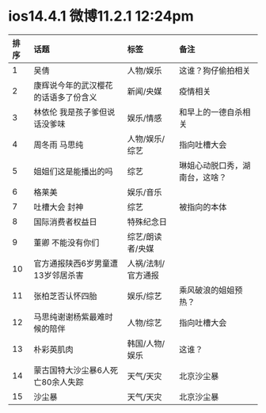 # ios14.4.1 微博11.2.1 12:24pm

|排序|话题|标签|备注|
|:-|:-|:-|:-|
|1|吴倩|人物/娱乐|这谁？狗仔偷拍相关|
|2|康辉说今年的武汉樱花的话语多了份含义|新闻/央媒|疫情相关|
|3|林依伦 我是孩子爹但说话没爹味|娱乐/情感|和早上的一德自杀相关|
|4|周冬雨 马思纯|人物/娱乐/综艺|指向吐槽大会|
|5|姐姐们这是能播出的吗|综艺|琳姐心动脱口秀，湖南台，这啥？|
|6|格莱美|娱乐/音乐||
|7|吐槽大会 封神|综艺|被指向的本体|
|8|国际消费者权益日|特殊纪念日||
|9|董卿 不能没有你们|综艺/朗读者/央媒||
|10|官方通报陕西6岁男童遭13岁邻居杀害|人祸/法制/官方通报||
|11|张柏芝否认怀四胎|娱乐/综艺|乘风破浪的姐姐预热？|
|12|马思纯谢谢杨紫最难时候的陪伴|人物/综艺|指向吐槽大会|
|13|朴彩英肌肉|韩国/人物/娱乐|这谁？|
|14|蒙古国特大沙尘暴6人死亡80余人失踪|天气/天灾|北京沙尘暴|
|15|沙尘暴|天气/天灾|北京沙尘暴|
